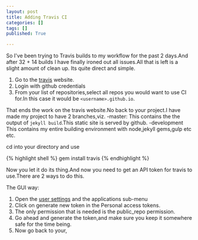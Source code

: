```yaml
---
layout: post
title: Adding Travis CI
categories: []
tags: []
published: True

---
```


So I've been trying to Travis builds to my workflow for the past 2 days.And after 32 + 14 builds I have finally ironed out all issues.All that is left is a slight amount of clean up.
Its quite direct and simple.

1. Go to the [travis][1] website.
2. Login with github credentials
3. From your list of repositories,select all repos you would want to use CI for.In this case it would be `<username>.github.io`.

That ends the work on the travis website.No back to your project.I have made my project to have 2 branches,viz.
-master:
	This contains the the output of `jekyll build`.This static site is served by github.
-development
	This contains my entire building environment with node,jekyll gems,gulp etc etc.

cd into your directory and use

{% highlight shell %}
	gem install travis
{% endhighlight %}

Now you let it do its thing.And now you need to get an API token for travis to use.There are 2 ways to do this.

The GUI way:
1. Open the [user settings][2] and the applications sub-menu
2. Click on generate new token in the Personal access tokens.
3. The only permission that is needed is the public_repo permission.
4. Go ahead and generate the token,and make sure you keep it somewhere safe for the time being.
5. Now go back to your,









[1]:http://travis-ci.org
[2]:https://github.com/settings/applications